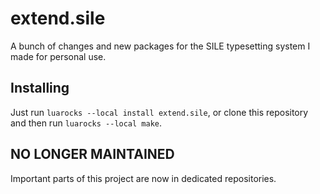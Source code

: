 # extend.sile

A bunch of changes and new packages for the SILE typesetting system I made for personal use.

## Installing

Just run `luarocks --local install extend.sile`, or clone this repository and then run `luarocks --local make`.

## NO LONGER MAINTAINED

Important parts of this project are now in dedicated repositories.

